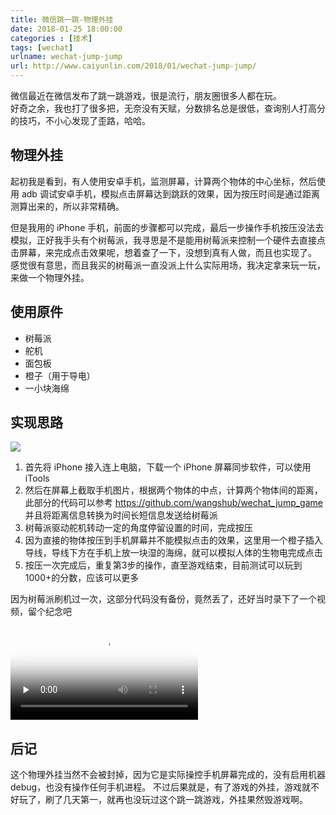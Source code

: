 ```yaml
---
title: 微信跳一跳-物理外挂  
date: 2018-01-25 18:00:00  
categories : [技术]  
tags: [wechat]  
urlname: wechat-jump-jump  
url: http://www.caiyunlin.com/2018/01/wechat-jump-jump/  
---
```


微信最近在微信发布了跳一跳游戏，很是流行，朋友圈很多人都在玩。  
好奇之余，我也打了很多把，无奈没有天赋，分数排名总是很低，查询别人打高分的技巧，不小心发现了歪路，哈哈。

## 物理外挂

起初我是看到，有人使用安卓手机，监测屏幕，计算两个物体的中心坐标，然后使用 adb 调试安卓手机，模拟点击屏幕达到跳跃的效果，因为按压时间是通过距离测算出来的，所以非常精确。

但是我用的 iPhone 手机，前面的步骤都可以完成，最后一步操作手机按压没法去模拟，正好我手头有个树莓派，我寻思是不是能用树莓派来控制一个硬件去直接点击屏幕，来完成点击效果呢，想着查了一下，没想到真有人做，而且也实现了。
感觉很有意思，而且我买的树莓派一直没派上什么实际用场，我决定拿来玩一玩，来做一个物理外挂。

## 使用原件
- 树莓派
- 舵机
- 面包板
- 橙子（用于导电）
- 一小块海绵

## 实现思路

![](http://images.caiyunlin.com/tiaoyitiao.png)



1. 首先将 iPhone 接入连上电脑，下载一个 iPhone 屏幕同步软件，可以使用 iTools 
2. 然后在屏幕上截取手机图片，根据两个物体的中点，计算两个物体间的距离，此部分的代码可以参考 https://github.com/wangshub/wechat_jump_game 并且将距离信息转换为时间长短信息发送给树莓派
3. 树莓派驱动舵机转动一定的角度停留设置的时间，完成按压
4. 因为直接的物体按压到手机屏幕并不能模拟点击的效果，这里用一个橙子插入导线，导线下方在手机上放一块湿的海绵，就可以模拟人体的生物电完成点击
4. 按压一次完成后，重复第3步的操作，直至游戏结束，目前测试可以玩到1000+的分数，应该可以更多



因为树莓派刷机过一次，这部分代码没有备份，竟然丢了，还好当时录下了一个视频，留个纪念吧

<video id="video" controls="" preload="none" poster="Calvin Cai">
	<source id="mp4" src="http://images.caiyunlin.com/tiaoyitiao.mp4" type="video/mp4" />
</video>

## 后记
这个物理外挂当然不会被封掉，因为它是实际操控手机屏幕完成的，没有启用机器debug，也没有操作任何手机进程。
不过后果就是，有了游戏的外挂，游戏就不好玩了，刷了几天第一，就再也没玩过这个跳一跳游戏，外挂果然毁游戏啊。



